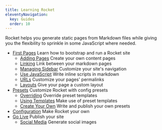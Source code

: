 ```yaml
---
title: Learning Rocket
eleventyNavigation:
  key: Guides
  order: 10
---
```


Rocket helps you generate static pages from Markdown files while giving you the flexibility to sprinkle in some JavaScript where needed.

- [First Pages](./first-pages/getting-started/) Learn how to bootstrap and run a Rocket site
  - [Adding Pages](./first-pages/adding-pages/) Create your own content pages
  - [Linking](./first-pages/link-to-other-pages/) Link between your markdown pages
  - [Managing Sidebar](./first-pages/manage-sidebar/) Customize your site's navigation
  - [Use JavaScript](./first-pages/use-javascript/) Write inline scripts in markdown
  - [URLs](./first-pages/urls/) Customize your pages' permalinks
  - [Layouts](./first-pages/layouts/) Give your page a custom layout
- [Presets](./presets/getting-started/) Customize Rocket with config presets
  - [Overriding](./presets/overriding/) Override preset templates
  - [Using Templates](./presets/using-templates/) Make use of preset templates
  - [Create Your Own](./presets/create-your-own/getting-started/) Write and publish your own presets
- [Configuration](./configuration/getting-started/) Make Rocket your own
- [Go Live](./go-live/overview/) Publish your site
  - [Social Media](./go-live/social-media/) Generate social images
